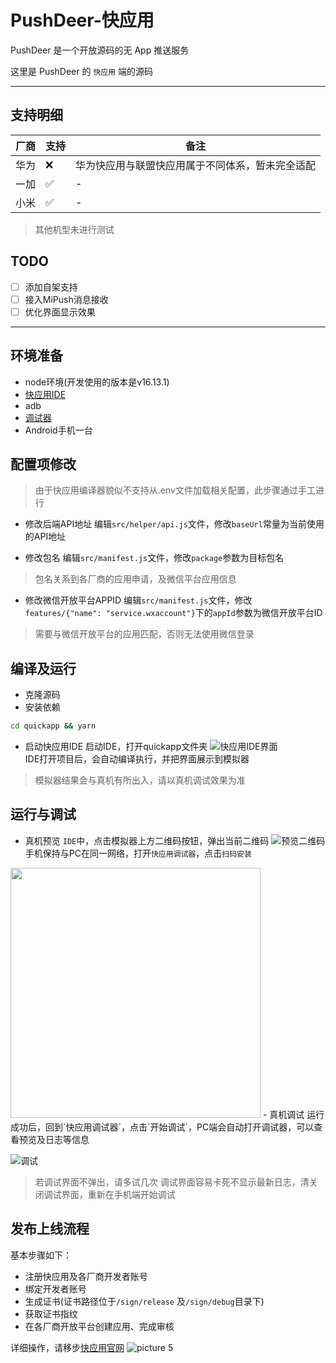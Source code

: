 # PushDeer-快应用

PushDeer 是一个开放源码的无 App 推送服务

这里是 PushDeer 的 `快应用` 端的源码

---
## 支持明细

厂商|支持|备注
-|-|-
华为	| ❌	| 华为快应用与联盟快应用属于不同体系，暂未完全适配
一加	| ✅	| -
小米	| ✅ | -
> 其他机型未进行测试

## TODO
- [ ] 添加自架支持
- [ ] 接入MiPush消息接收
- [ ] 优化界面显示效果
---

## 环境准备
- node环境(开发使用的版本是v16.13.1)
- [快应用IDE](https://www.quickapp.cn/docCenter/post/97)
- adb
- [调试器](https://www.quickapp.cn/docCenter/post/69)
- Android手机一台

## 配置项修改
> 由于快应用编译器貌似不支持从.env文件加载相关配置，此步骤通过手工进行

- 修改后端API地址
编辑`src/helper/api.js`文件，修改`baseUrl`常量为当前使用的API地址

- 修改包名
编辑`src/manifest.js`文件，修改`package`参数为目标包名
> 包名关系到各厂商的应用申请，及微信平台应用信息

- 修改微信开放平台APPID
编辑`src/manifest.js`文件，修改`features/{"name": "service.wxaccount"}`下的`appId`参数为微信开放平台ID
> 需要与微信开放平台的应用匹配，否则无法使用微信登录

## 编译及运行
- 克隆源码
- 安装依赖
```bash
cd quickapp && yarn
```
- 启动快应用IDE
启动IDE，打开quickapp文件夹
![快应用IDE界面](https://s2.loli.net/2022/02/22/ymgavTXHZ6zDLKx.png)  
IDE打开项目后，会自动编译执行，并把界面展示到模拟器
> 模拟器结果会与真机有所出入，请以真机调试效果为准

## 运行与调试
- 真机预览
`IDE`中，点击模拟器上方二维码按钮，弹出当前二维码
![预览二维码](https://s2.loli.net/2022/02/22/f75jwbEI9y8RJHl.png)  
手机保持与PC在同一网络，打开`快应用调试器`，点击`扫码安装`
<img src="https://s2.loli.net/2022/02/22/hBGlUcEKsw1fjz3.jpg" height='400px'>
- 真机调试
运行成功后，回到`快应用调试器`，点击`开始调试`，PC端会自动打开调试器，可以查看预览及日志等信息

![调试](https://s2.loli.net/2022/02/22/ZFghDiBWTRa42yd.png)  

> 若调试界面不弹出，请多试几次
> 调试界面容易卡死不显示最新日志，清关闭调试界面，重新在手机端开始调试

## 发布上线流程
基本步骤如下：
- 注册快应用及各厂商开发者账号
- 绑定开发者账号
- 生成证书(证书路径位于`/sign/release` 及`/sign/debug`目录下)
- 获取证书指纹
- 在各厂商开放平台创建应用、完成审核

详细操作，请移步[快应用官网](https://www.quickapp.cn/docCenter)
![picture 5](https://s2.loli.net/2022/02/22/wGhKtBiNAmbjCls.png)  
